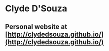 # Clyde D'Souza
## Personal website at [http://clydedsouza.github.io/](http://clydedsouza.github.io/)
  